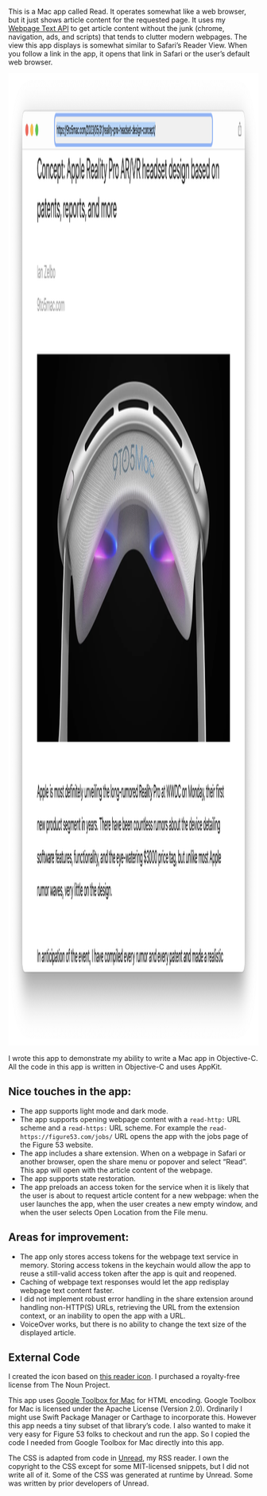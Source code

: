 This is a Mac app called Read. It operates somewhat like a web browser, but it just shows article content for the requested page. It uses my [Webpage Text API](https://www.goldenhillsoftware.com/webpage-text-api/) to get article content without the junk (chrome, navigation, ads, and scripts) that tends to clutter modern webpages.  The view this app displays is somewhat similar to Safari’s Reader View. When you follow a link in the app, it opens that link in Safari or the user’s default web browser.

<img src="screenshot.png" alt="Screenshot showing a 9to5Mac article" width="2024" height="1956">

I wrote this app to demonstrate my ability to write a Mac app in Objective-C. All the code in this app is written in Objective-C and uses AppKit.

## Nice touches in the app:

* The app supports light mode and dark mode.
* The app supports opening webpage content with a `read-http:` URL scheme and a `read-https:` URL scheme. For example the `read-https://figure53.com/jobs/` URL opens the app with the jobs page of the Figure 53 website.
* The app includes a share extension. When on a webpage in Safari or another browser, open the share menu or popover and select “Read”. This app will open with the article content of the webpage.
* The app supports state restoration.
* The app preloads an access token for the service when it is likely that the user is about to request article content for a new webpage: when the user launches the app, when the user creates a new empty window, and when the user selects Open Location from the File menu.

## Areas for improvement:

* The app only stores access tokens for the webpage text service in memory. Storing access tokens in the keychain would allow the app to reuse a still-valid access token after the app is quit and reopened.
* Caching of webpage text responses would let the app redisplay webpage text content faster.
* I did not implement robust error handling in the share extension around handling non-HTTP(S) URLs, retrieving the URL from the extension context, or an inability to open the app with a URL.
* VoiceOver works, but there is no ability to change the text size of the displayed article.


## External Code

I created the icon based on [this reader icon](https://thenounproject.com/icon/reader-2654728/). I purchased a royalty-free license from The Noun Project.

This app uses [Google Toolbox for Mac](https://github.com/google/google-toolbox-for-mac) for HTML encoding. Google Toolbox for Mac is licensed under the Apache License (Version 2.0). Ordinarily I might use Swift Package Manager or Carthage to incorporate this. However this app needs a tiny subset of that library’s code. I also wanted to make it very easy for Figure 53 folks to checkout and run the app. So I copied the code I needed from Google Toolbox for Mac directly into this app.

The CSS is adapted from code in [Unread](https://www.goldenhillsoftware.com/unread/), my RSS reader. I own the copyright to the CSS except for some MIT-licensed snippets, but I did not write all of it. Some of the CSS was generated at runtime by Unread. Some was written by prior developers of Unread.
